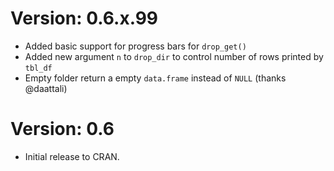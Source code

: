 Version: 0.6.x.99
==================
* Added basic support for progress bars for `drop_get()`
* Added new argument `n` to `drop_dir` to control number of rows printed by `tbl_df`
* Empty folder return a empty `data.frame` instead of `NULL` (thanks @daattali)

Version: 0.6
===============
* Initial release to CRAN.

